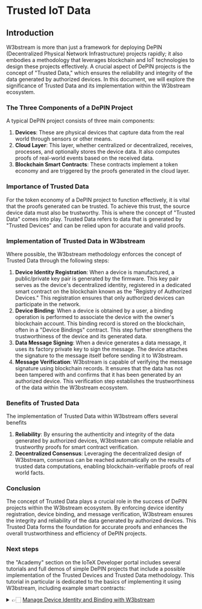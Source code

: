 # Trusted IoT Data

## Introduction

W3bstream is more than just a framework for deploying DePIN (Decentralized Physical Network Infrastructure) projects rapidly; it also embodies a methodology that leverages blockchain and IoT technologies to design these projects effectively. A crucial aspect of DePIN projects is the concept of "Trusted Data," which ensures the reliability and integrity of the data generated by authorized devices. In this document, we will explore the significance of Trusted Data and its implementation within the W3bstream ecosystem.

### The Three Components of a DePIN Project

A typical DePIN project consists of three main components:

1. **Devices**: These are physical devices that capture data from the real world through sensors or other means.
2. **Cloud Layer**: This layer, whether centralized or decentralized, receives, processes, and optionally stores the device data. It also computes proofs of real-world events based on the received data.
3. **Blockchain Smart Contracts**: These contracts implement a token economy and are triggered by the proofs generated in the cloud layer.

### Importance of Trusted Data

For the token economy of a DePIN project to function effectively, it is vital that the proofs generated can be trusted. To achieve this trust, the source device data must also be trustworthy. This is where the concept of "Trusted Data" comes into play. Trusted Data refers to data that is generated by "Trusted Devices" and can be relied upon for accurate and valid proofs.

### Implementation of Trusted Data in W3bstream

Where possible, the W3bstream methodology enforces the concept of Trusted Data through the following steps:

1. **Device Identity Registration**: When a device is manufactured, a public/private key pair is generated by the firmware. This key pair serves as the device's decentralized identity, registered in a dedicated smart contract on the blockchain known as the "Registry of Authorized Devices." This registration ensures that only authorized devices can participate in the network.
2. **Device Binding**: When a device is obtained by a user, a binding operation is performed to associate the device with the owner's blockchain account. This binding record is stored on the blockchain, often in a "Device Bindings" contract. This step further strengthens the trustworthiness of the device and its generated data.
3. **Data Message Signing**: When a device generates a data message, it uses its factory private key to sign the message. The device attaches the signature to the message itself before sending it to W3bstream.
4. **Message Verification**: W3bstream is capable of verifying the message signature using blockchain records. It ensures that the data has not been tampered with and confirms that it has been generated by an authorized device. This verification step establishes the trustworthiness of the data within the W3bstream ecosystem.

### Benefits of Trusted Data

The implementation of Trusted Data within W3bstream offers several benefits

1. **Reliability**: By ensuring the authenticity and integrity of the data generated by authorized devices, W3bstream can compute reliable and trustworthy proofs for smart contract verification.
2. **Decentralized Consensus**: Leveraging the decentralized design of W3bstream, consensus can be reached automatically on the results of trusted data computations, enabling blockchain-verifiable proofs of real world facts.

### Conclusion

The concept of Trusted Data plays a crucial role in the success of DePIN projects within the W3bstream ecosystem. By enforcing device identity registration, device binding, and message verification, W3bstream ensures the integrity and reliability of the data generated by authorized devices. This Trusted Data forms the foundation for accurate proofs and enhances the overall trustworthiness and efficiency of DePIN projects.

### Next steps

the "Academy" section on the IoTeX Developer portal includes several tutorials and full demos of simple DePIN projects that include a possible implementation of the Trusted Devices and Trusted Data methodology. This tutorial in particular is dedicated to the basics of implementing it using W3bstream, including example smart contracts:

<details>

<summary>👉🏻 <a href="https://developers.iotex.io/posts/manage-device-identity-and-binding-with-w3bstream">Manage Device Identity and Binding with W3bstream</a></summary>



</details>

&#x20;&#x20;

